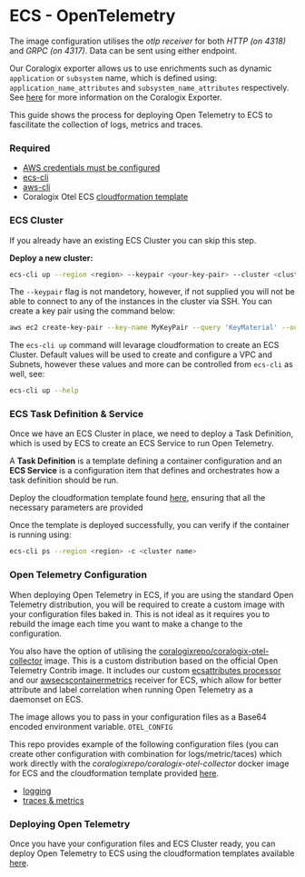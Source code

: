 # ECS - OpenTelemetry

The image configuration utilises the *otlp receiver* for both *HTTP (on 4318)* and *GRPC (on 4317)*. Data can be sent using either endpoint.

Our Coralogix exporter allows us to use enrichments such as dynamic `application` or `subsystem` name, which is defined using: `application_name_attributes` and `subsystem_name_attributes` respectively. See [here](https://github.com/open-telemetry/opentelemetry-collector-contrib/tree/main/exporter/coralogixexporter) for more information on the Coralogix Exporter.

This guide shows the process for deploying Open Telemetry to ECS to fascilitate the collection of logs, metrics and traces.

### Required

- [AWS credentials must be configured](https://docs.aws.amazon.com/sdk-for-java/v1/developer-guide/setup-credentials.html)
- [ecs-cli](https://github.com/aws/amazon-ecs-cli#installing)
- [aws-cli](https://docs.aws.amazon.com/cli/latest/userguide/getting-started-install.html)
- Coralogix Otel ECS [cloudformation template](https://github.com/coralogix/cloudformation-coralogix-aws/blob/master/opentelemetry/ecs-ec2/README.md)

### ECS Cluster

If you already have an existing ECS Cluster you can skip this step.

**Deploy a new cluster:**

```sh
ecs-cli up --region <region> --keypair <your-key-pair> --cluster <cluster-name> --size <no. of instances> --capability-iam 
```

The `--keypair` flag is not mandetory, however, if not supplied you will not be able to connect to any of the instances in the cluster via SSH. You can create a key pair using the command below:

```sh
aws ec2 create-key-pair --key-name MyKeyPair --query 'KeyMaterial' --output text > MyKeyPair.pem
```

The `ecs-cli up` command will levarage cloudformation to create an ECS Cluster. Default values will be used to create and configure a VPC and Subnets, however these values and more can be controlled from `ecs-cli` as well, see:

```sh
ecs-cli up --help
```

### ECS Task Definition & Service

Once we have an ECS Cluster in place, we need to deploy a Task Definition, which is used by ECS to create an ECS Service to run Open Telemetry.

A **Task Definition** is a template defining a container configuration and an **ECS Service** is a configuration item that defines and orchestrates how a task definition should be run.

Deploy the cloudformation template found [here](https://github.com/coralogix/cloudformation-corlaogix-aws/tree/main/opentelemetry/ecs-ec2), ensuring that all the necessary parameters are provided

Once the template is deployed successfully, you can verify if the container is running using:

```sh
ecs-cli ps --region <region> -c <cluster name>
```

### Open Telemetry Configuration

When deploying Open Telemetry in ECS, if you are using the standard Open Telemetry distribution, you will be required to create a custom image with your configuration files baked in. This is not ideal as it requires you to rebuild the image each time you want to make a change to the configuration.

You also have the option of utilising the [coralogixrepo/coralogix-otel-collector](https://hub.docker.com/r/coralogixrepo/coralogix-otel-collector/tags) image. This is a custom distribution based on the official Open Telemetry Contrib image. It includes our custom [ecsattributes processor](https://github.com/coralogix/cloudformation-coralogix-aws/blob/master/opentelemetry/ecs-ec2/components.md#the-ecsattributes-processor) and our [awsecscontainermetrics](https://github.com/coralogix/cloudformation-coralogix-aws/blob/master/opentelemetry/ecs-ec2/components.md#aws-ecs-container-metrics-daemonset-receiver) receiver for ECS, which allow for better attribute and label correlation when running Open Telemetry as a daemonset on ECS.

The image allows you to pass in your configuration files as a Base64 encoded environment variable. `OTEL_CONFIG`

This repo provides example of the following configuration files (you can create other configuration with combination for logs/metric/taces) which work directly with the *coralogixrepo/coralogix-otel-collector* docker image for ECS and the cloudformation template provided [here](https://github.com/coralogix/cloudformation-coralogix-aws/blob/master/opentelemetry/ecs-ec2/README.md).

- [logging](https://github.com/coralogix/telemetry-shippers/blob/master/otel-agent/ecs-ec2/logging.yaml)
- [traces & metrics](https://github.com/coralogix/telemetry-shippers/blob/master/otel-agent/ecs-ec2/config.yaml)

### Deploying Open Telemetry

Once you have your configuration files and ECS Cluster ready, you can deploy Open Telemetry to ECS using the cloudformation templates available [here](https://github.com/coralogix/cloudformation-coralogix-aws/blob/master/opentelemetry/ecs-ec2/README.md).
